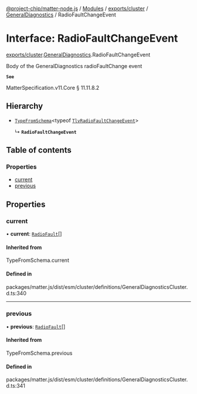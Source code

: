 [@project-chip/matter-node.js](../README.md) / [Modules](../modules.md) / [exports/cluster](../modules/exports_cluster.md) / [GeneralDiagnostics](../modules/exports_cluster.GeneralDiagnostics.md) / RadioFaultChangeEvent

# Interface: RadioFaultChangeEvent

[exports/cluster](../modules/exports_cluster.md).[GeneralDiagnostics](../modules/exports_cluster.GeneralDiagnostics.md).RadioFaultChangeEvent

Body of the GeneralDiagnostics radioFaultChange event

**`See`**

MatterSpecification.v11.Core § 11.11.8.2

## Hierarchy

- [`TypeFromSchema`](../modules/exports_tlv.md#typefromschema)\<typeof [`TlvRadioFaultChangeEvent`](../modules/exports_cluster.GeneralDiagnostics.md#tlvradiofaultchangeevent)\>

  ↳ **`RadioFaultChangeEvent`**

## Table of contents

### Properties

- [current](exports_cluster.GeneralDiagnostics.RadioFaultChangeEvent.md#current)
- [previous](exports_cluster.GeneralDiagnostics.RadioFaultChangeEvent.md#previous)

## Properties

### current

• **current**: [`RadioFault`](../enums/exports_cluster.GeneralDiagnostics.RadioFault.md)[]

#### Inherited from

TypeFromSchema.current

#### Defined in

packages/matter.js/dist/esm/cluster/definitions/GeneralDiagnosticsCluster.d.ts:340

___

### previous

• **previous**: [`RadioFault`](../enums/exports_cluster.GeneralDiagnostics.RadioFault.md)[]

#### Inherited from

TypeFromSchema.previous

#### Defined in

packages/matter.js/dist/esm/cluster/definitions/GeneralDiagnosticsCluster.d.ts:341
